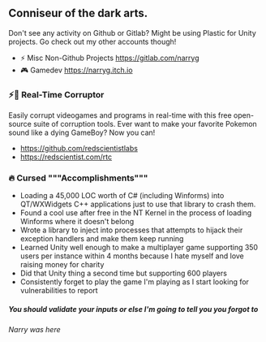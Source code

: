 ## Conniseur of the dark arts. 

Don't see any activity on Github or Gitlab? Might be using Plastic for Unity projects. Go check out my other accounts though!
- ⚡ Misc Non-Github Projects https://gitlab.com/narryg
- 🎮 Gamedev https://narryg.itch.io

### ⚡🌌 Real-Time Corruptor
Easily corrupt videogames and programs in real-time with this free open-source suite of corruption tools. Ever want to make your favorite Pokemon sound like a dying GameBoy? Now you can!  
- https://github.com/redscientistlabs  
- https://redscientist.com/rtc  



### 🔥 Cursed """Accomplishments""" 
-  Loading a 45,000 LOC worth of C# (including Winforms) into QT/WXWidgets C++ applications just to use that library to crash them. 
-  Found a cool use after free in the NT Kernel in the process of loading Winforms where it doesn't belong
-  Wrote a library to inject into processes that attempts to hijack their exception handlers and make them keep running
-  Learned Unity well enough to make a multiplayer game supporting 350 users per instance within 4 months because I hate myself and love raising money for charity
-  Did that Unity thing a second time but supporting 600 players
-  Consistently forget to play the game I'm playing as I start looking for vulnerabilities to report  



##### You should validate your inputs or else I'm going to tell you you forgot to

###### Narry was here
